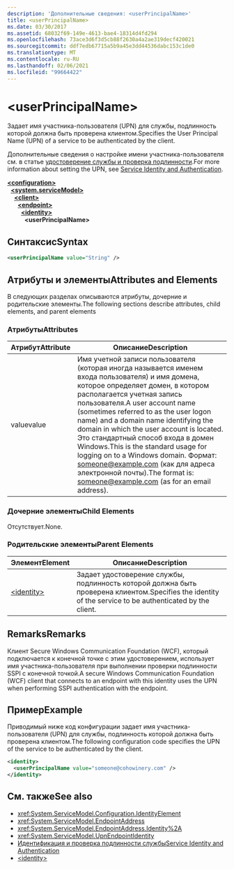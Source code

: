 ```yaml
---
description: 'Дополнительные сведения: <userPrincipalName>'
title: <userPrincipalName>
ms.date: 03/30/2017
ms.assetid: 68032f69-149e-4613-bae4-18314d4fd294
ms.openlocfilehash: 73ace3d6f3d5cb88f2630a4a2ae319decf420021
ms.sourcegitcommit: ddf7edb67715a5b9a45e3dd44536dabc153c1de0
ms.translationtype: MT
ms.contentlocale: ru-RU
ms.lasthandoff: 02/06/2021
ms.locfileid: "99664422"
---
```

# \<userPrincipalName>

<span data-ttu-id="61871-102">Задает имя участника-пользователя (UPN) для службы, подлинность которой должна быть проверена клиентом.</span><span class="sxs-lookup"><span data-stu-id="61871-102">Specifies the User Principal Name (UPN) of a service to be authenticated by the client.</span></span>  
  
<span data-ttu-id="61871-103">Дополнительные сведения о настройке имени участника-пользователя см. в статье [удостоверение службы и проверка подлинности](../../../wcf/feature-details/service-identity-and-authentication.md).</span><span class="sxs-lookup"><span data-stu-id="61871-103">For more information about setting the UPN, see [Service Identity and Authentication](../../../wcf/feature-details/service-identity-and-authentication.md).</span></span>  
  
[**\<configuration>**](../configuration-element.md)\
&nbsp;&nbsp;[**\<system.serviceModel>**](system-servicemodel.md)\
&nbsp;&nbsp;&nbsp;&nbsp;[**\<client>**](client.md)\
&nbsp;&nbsp;&nbsp;&nbsp;&nbsp;&nbsp;[**\<endpoint>**](endpoint-of-client.md)\
&nbsp;&nbsp;&nbsp;&nbsp;&nbsp;&nbsp;&nbsp;&nbsp;[**\<identity>**](identity.md)\
&nbsp;&nbsp;&nbsp;&nbsp;&nbsp;&nbsp;&nbsp;&nbsp;&nbsp;&nbsp;**\<userPrincipalName>**  
  
## <a name="syntax"></a><span data-ttu-id="61871-104">Синтаксис</span><span class="sxs-lookup"><span data-stu-id="61871-104">Syntax</span></span>  
  
```xml  
<userPrincipalName value="String" />
```  
  
## <a name="attributes-and-elements"></a><span data-ttu-id="61871-105">Атрибуты и элементы</span><span class="sxs-lookup"><span data-stu-id="61871-105">Attributes and Elements</span></span>  

 <span data-ttu-id="61871-106">В следующих разделах описываются атрибуты, дочерние и родительские элементы.</span><span class="sxs-lookup"><span data-stu-id="61871-106">The following sections describe attributes, child elements, and parent elements</span></span>  
  
### <a name="attributes"></a><span data-ttu-id="61871-107">Атрибуты</span><span class="sxs-lookup"><span data-stu-id="61871-107">Attributes</span></span>  
  
|<span data-ttu-id="61871-108">Атрибут</span><span class="sxs-lookup"><span data-stu-id="61871-108">Attribute</span></span>|<span data-ttu-id="61871-109">Описание</span><span class="sxs-lookup"><span data-stu-id="61871-109">Description</span></span>|  
|---------------|-----------------|  
|<span data-ttu-id="61871-110">value</span><span class="sxs-lookup"><span data-stu-id="61871-110">value</span></span>|<span data-ttu-id="61871-111">Имя учетной записи пользователя (которая иногда называется именем входа пользователя) и имя домена, которое определяет домен, в котором располагается учетная запись пользователя.</span><span class="sxs-lookup"><span data-stu-id="61871-111">A user account name (sometimes referred to as the user logon name) and a domain name identifying the domain in which the user account is located.</span></span> <span data-ttu-id="61871-112">Это стандартный способ входа в домен Windows.</span><span class="sxs-lookup"><span data-stu-id="61871-112">This is the standard usage for logging on to a Windows domain.</span></span> <span data-ttu-id="61871-113">Формат: someone@example.com (как для адреса электронной почты).</span><span class="sxs-lookup"><span data-stu-id="61871-113">The format is: someone@example.com (as for an email address).</span></span>|  
  
### <a name="child-elements"></a><span data-ttu-id="61871-114">Дочерние элементы</span><span class="sxs-lookup"><span data-stu-id="61871-114">Child Elements</span></span>  

 <span data-ttu-id="61871-115">Отсутствует.</span><span class="sxs-lookup"><span data-stu-id="61871-115">None.</span></span>  
  
### <a name="parent-elements"></a><span data-ttu-id="61871-116">Родительские элементы</span><span class="sxs-lookup"><span data-stu-id="61871-116">Parent Elements</span></span>  
  
|<span data-ttu-id="61871-117">Элемент</span><span class="sxs-lookup"><span data-stu-id="61871-117">Element</span></span>|<span data-ttu-id="61871-118">Описание</span><span class="sxs-lookup"><span data-stu-id="61871-118">Description</span></span>|  
|-------------|-----------------|  
|[\<identity>](identity.md)|<span data-ttu-id="61871-119">Задает удостоверение службы, подлинность которой должна быть проверена клиентом.</span><span class="sxs-lookup"><span data-stu-id="61871-119">Specifies the identity of the service to be authenticated by the client.</span></span>|  
  
## <a name="remarks"></a><span data-ttu-id="61871-120">Remarks</span><span class="sxs-lookup"><span data-stu-id="61871-120">Remarks</span></span>  

 <span data-ttu-id="61871-121">Клиент Secure Windows Communication Foundation (WCF), который подключается к конечной точке с этим удостоверением, использует имя участника-пользователя при выполнении проверки подлинности SSPI с конечной точкой.</span><span class="sxs-lookup"><span data-stu-id="61871-121">A secure Windows Communication Foundation (WCF) client that connects to an endpoint with this identity uses the UPN when performing SSPI authentication with the endpoint.</span></span>  
  
## <a name="example"></a><span data-ttu-id="61871-122">Пример</span><span class="sxs-lookup"><span data-stu-id="61871-122">Example</span></span>  

 <span data-ttu-id="61871-123">Приводимый ниже код конфигурации задает имя участника-пользователя (UPN) для службы, подлинность которой должна быть проверена клиентом.</span><span class="sxs-lookup"><span data-stu-id="61871-123">The following configuration code specifies the UPN of the service to be authenticated by the client.</span></span>  
  
```xml  
<identity>
  <userPrincipalName value="someone@cohowinery.com" />
</identity>
```  
  
## <a name="see-also"></a><span data-ttu-id="61871-124">См. также</span><span class="sxs-lookup"><span data-stu-id="61871-124">See also</span></span>

- <xref:System.ServiceModel.Configuration.IdentityElement>
- <xref:System.ServiceModel.EndpointAddress>
- <xref:System.ServiceModel.EndpointAddress.Identity%2A>
- <xref:System.ServiceModel.UpnEndpointIdentity>
- [<span data-ttu-id="61871-125">Идентификация и проверка подлинности службы</span><span class="sxs-lookup"><span data-stu-id="61871-125">Service Identity and Authentication</span></span>](../../../wcf/feature-details/service-identity-and-authentication.md)
- [\<identity>](identity.md)
